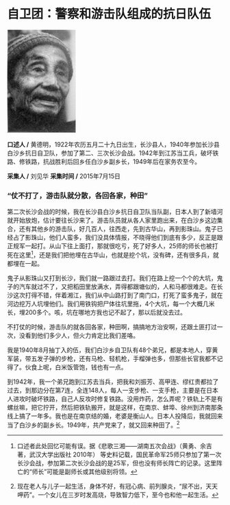 # 自卫团：警察和游击队组成的抗日队伍

![黄德明](./../../assets/nobody70.JPG)

**口述人 /** 黄德明，1922年农历五月二十九日出生，长沙县人，1940年参加长沙县白沙乡抗日自卫队，参加了第二、三次长沙会战。1942年到江苏当工兵，破坏铁路、修铁路，抗战胜利后回乡任白沙乡副乡长，1949年后在家务农至今。

**采集人 /** 刘见华 **采集时间 /** 2015年7月15日

### “仗不打了，游击队就分散，各回各家，种田”

第二次长沙会战的时候，我在长沙县白沙乡抗日自卫队当队副，日本人到了新墙河就开始放炮，估计要往长沙来了。游击队员就从各人家里跑出来，在白沙乡这边集合，还有其他乡的游击队，好几百人，往西走，先到古华山，再到影珠山。鬼子已经占了影珠山，他们人蛮多，我们没具体情报，不晓得他们到底有多少，反正是跟正规军一起打。从山下往上面打，那就很吃亏，死了好多人，25师的师长也被打死在这里[^8]，还是我们把他埋在古华山，也就是挖个坑，没有碑，还有很多兵，就都埋在一起。

鬼子从影珠山又打到长沙，我们就一路跟过去打。我们在路上挖一个个的大坑，鬼子的汽车就过不了，又把稻田里放满水，弄得都跟塘似的，人和马都很难走。在长沙这次打得不错，伴着湘江，我们从中山路打到了南门口，打死了蛮多鬼子，就在河边挖万人坑埋他们。我们用铁钩把尸体往坑里拖，4个大坑，每一个大概几米长，埋200多个。咳，坑在哪地方我也记不起了，那以后就没去过。

不打仗的时候，游击队的就各回各家，种田啊，搞搞地方治安啊，还跟土匪打过一次，没看到他们多少人，但火力肯定比我们差咯。

我是1940年8月抽丁入的伍，我们白沙乡自卫队有48个弟兄，都是本地人，穿黄军装，带五发子弹的步枪，还有马枪、轻机枪，手榴弹也多，但那些长官我都不记得了。伙食上呢，白米饭管饱，钱也有一点。

到1942年，我一个弟兄跑到江苏去当兵，把我和刘振芳、高甲连、缪红贵都拉了过去，到那边分在第7连，全连148人，每人一支步枪、一支手枪，主要是在日本人进攻时破坏铁路，自己人反攻时修复铁路。没用炸药，怎么弄呢？铁轨上不是有螺丝嘛，把它拧开，然后把铁轨搬开，就是这样，在南京、蚌埠、徐州到济南那条线上搞了一年多。我也是在南京结的婚，老婆是衡山人。日本人投降后，我就回来当了白沙乡的副乡长。1949年，共产党来了，就又回来种田了。[^9]

[^8]: 口述者此处回忆可能有误。据《悲歌三湘——湖南五次会战》（黄勇、余吉著，武汉大学出版社 2010年） 等史料记载，国民革命军25师只参加了第一次长沙会战，参加第二次长沙会战的是25军，但也没有师长阵亡的记录。这里阵亡的“师长”可能是副师长或其他级别将领。

[^9]: 现在老人与儿子一起生活，身体不好，有冠心病、前列腺炎，“尿不出，天天呷药”。一个女儿在三岁时发高烧，导致智力低下，至今也和他一起生活。